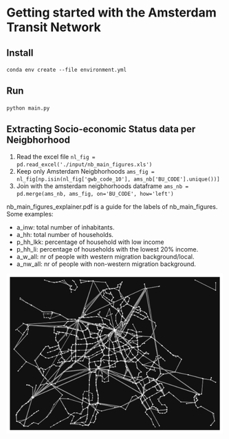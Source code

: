 # Getting started with the Amsterdam Transit Network

## Install
`conda env create --file environment.yml`

## Run
`python main.py`

## Extracting Socio-economic Status data per Neigbhorhood
1. Read the excel file `nl_fig = pd.read_excel('./input/nb_main_figures.xls')`
2. Keep only Amsterdam Neigbhorhoods `ams_fig = nl_fig[np.isin(nl_fig['gwb_code_10'], ams_nb['BU_CODE'].unique())]`
3. Join with the amsterdam neigbhorhoods dataframe `ams_nb = pd.merge(ams_nb, ams_fig, on='BU_CODE', how='left')`

nb_main_figures_explainer.pdf is a guide for the labels of nb_main_figures. 
Some examples:
- a_inw: total number of inhabitants.
- a_hh: total number of households.
- p_hh_lkk: percentage of household with low income 
- p_hh_li: percentage of households with the lowest 20% income.
- a_w_all: nr of people with western migration background/local.
- a_nw_all: nr of people with non-western migration background.

![amsterdam transit network image](https://github.com/dimichai/ams-transit-network-starter/blob/main/amsterdam_transit_network.png)

